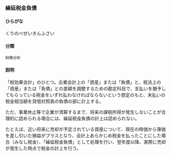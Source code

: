 <div style="display:none;">

## [あ行](securities-terms?id=あ行)
## [か行](securities-terms?id=か行)

</div>

### 繰延税金負債

#### ひらがな

くりのべぜいきんふさい

#### 分類

`財務分析`

#### 説明

「税効果会計」のひとつ。企業会計上の「資産」または「負債」と、税法上の「資産」または「負債」との差額を調整するための勘定科目で、支払いを猶予してもらっている税金をいずれ払わなければならないという想定のもと、未払いの税金相当額を貸借対照表の負債の部に計上する。
 
ただ、事業休止等で企業が清算するまで、将来の課税所得が発生しないことが合理的に認められる場合には、繰延税金負債の計上は認められない。
 
たとえば、近い将来に売却が予定されている資産について、現在の時価から簿価を差し引いた損益がプラスとなり、会計上あらかじめ税金を払ったことにした場合（みなし税金）、「繰延税金負債」として処理を行い、翌年度以降、実際に売却が発生した時点で税金の計上を行う。

<div style="display:none;">

## [さ行](securities-terms?id=さ行)
## [た行](securities-terms?id=た行)
## [な行](securities-terms?id=な行)
## [は行](securities-terms?id=は行)
## [ま行](securities-terms?id=ま行)
## [や行](securities-terms?id=や行)
## [ら行](securities-terms?id=ら行)
## [わ行](securities-terms?id=わ行)
## [英数字・記号](securities-terms?id=英数字・記号)

</div>

